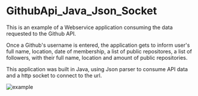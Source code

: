 # GithubApi_Java_Json_Socket

This is an example of a Webservice application consuming the data requested to the Github API. 

Once a Github's username is entered, the application gets to inform user's full name, location, date of membership, a list of public repositores, a list of followers, with their full name, location and amount of public repositories. 

This application was built in Java, using Json parser to consume API data and a http socket to connect to the url.





![example]({{site.baseurl}}//GithubApi.png)
